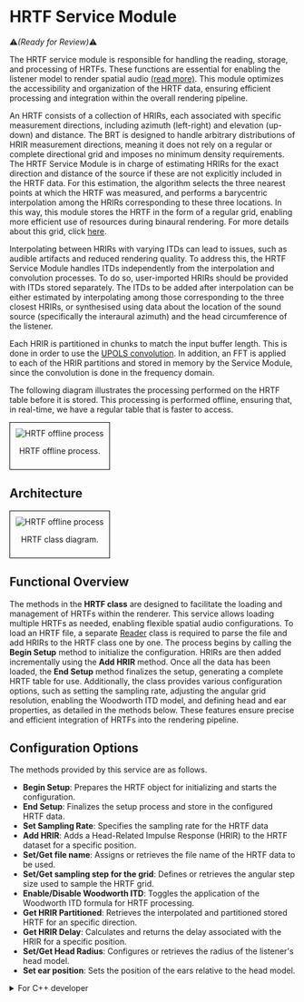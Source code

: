 # HRTF Service Module
:warning:*(Ready for Review)*:warning:

The HRTF service module is responsible for handling the reading, storage, and processing of HRTFs. These functions are essential for enabling the listener model to render spatial audio [(read more)](../listener-models/hrtf-models/listener-acoustic-model-hrtf.md). This module optimizes the accessibility and organization of the HRTF data, ensuring efficient processing and integration within the overall rendering pipeline.

An HRTF consists of a collection of HRIRs, each associated with specific measurement directions, including azimuth (left-right) and elevation (up-down) and distance. The BRT is designed to handle arbitrary distributions of HRIR measurement directions, meaning it does not rely on a regular or complete directional grid and imposes no minimum density requirements. The HRTF Service Module is in charge of estimating HRIRs for the exact direction and distance of the source if these are not explicitly included in the HRTF data. For this estimation, the algorithm selects the three nearest points at which the HRTF was measured, and performs a barycentric interpolation among the HRIRs corresponding to these three locations. In this way, this module stores the HRTF in the form of a regular grid, enabling more efficient use of resources during binaural rendering. For more details about this grid, click [here](../../assets/technical-report/SONICOM_TR3.1_BRT%20REGULAR%20GRID%20DISTRIBUTION%20OF%20POINTS%20IN%20THE%20SPHERE%20USED%20BY%20THE%20BRT.pdf). 


Interpolating between HRIRs with varying ITDs can lead to issues, such as audible artifacts and reduced rendering quality. To address this, the HRTF Service Module handles ITDs independently from the interpolation and convolution processes. To do so, user-imported HRIRs should be provided with ITDs stored separately. The ITDs to be added after interpolation can be either estimated by interpolating among those corresponding to the three closest HRIRs, or synthesised using data about the location of the sound source (specifically the interaural azimuth) and the head circumference of the listener.

Each HRIR is partitioned in chunks to match the input buffer length. This is done in order to use the  [UPOLS convolution](../common/uniform-partitioned-convolution.md). In addition, an FFT is applied to each of the HRIR partitions and stored in memory by the Service Module, since the convolution is done in the frequency domain.

The following diagram illustrates the processing performed on the HRTF table before it is stored. This processing is performed offline, ensuring that, in real-time, we have a regular table that is faster to access.

<div style="border: 1px solid #000; padding: 10px; display: inline-block;">
    <img src="/BRT-Documentation/assets/HRTF_offlineProcess.png" alt="HRTF offline process" style="display: block; margin: 0 auto;">
    <p style="text-align: center;">HRTF offline process.</p>
</div>

## Architecture

<div style="border: 1px solid #000; padding: 10px; display: inline-block;">
    <img src="/BRT-Documentation/assets/sysmldiagrams/none.png" alt="HRTF offline process" style="display: block; margin: 0 auto;">
    <p style="text-align: center;">HRTF class diagram.</p>
</div>

## Functional Overview

The methods in the **HRTF class** are designed to facilitate the loading and management of HRTFs within the renderer. This service allows loading multiple HRTFs as needed, enabling flexible spatial audio configurations. To load an HRTF file, a separate [Reader](../readers/index.md) class is required to parse the file and add HRIRs to the HRTF class one by one. The process begins by calling the **Begin Setup** method to initialize the configuration. HRIRs are then added incrementally using the **Add HRIR** method. Once all the data has been loaded, the **End Setup** method finalizes the setup, generating a complete HRTF table for use. Additionally, the class provides various configuration options, such as setting the sampling rate, adjusting the angular grid resolution, enabling the Woodworth ITD model, and defining head and ear properties, as detailed in the methods below. These features ensure precise and efficient integration of HRTFs into the rendering pipeline.


## Configuration Options

The methods provided by this service are as follows.

- **Begin Setup**: Prepares the HRTF object for initializing and starts the configuration.
- **End Setup**: Finalizes the setup process and store in the configured HRTF data.
- **Set Sampling Rate**:  Specifies the sampling rate for the HRTF data
- **Add HRIR**: Adds a Head-Related Impulse Response (HRIR) to the HRTF dataset for a specific position.
- **Set/Get file name**: Assigns or retrieves the file name of the HRTF data to be used.
- **Set/Get sampling step for the grid**: Defines or retrieves the angular step size used to sample the HRTF grid.
- **Enable/Disable Woodworth ITD**: Toggles the application of the Woodworth ITD formula for HRTF processing.
- **Get HRIR Partitioned**: Retrieves  the interpolated and partitioned stored HRTF for an specific direction.
- **Get HRIR Delay**: Calculates and returns the delay associated with the HRIR for a specific position.
- **Set/Get Head Radius**: Configures or retrieves the radius of the listener's head model.
- **Set ear position**: Sets the position of the ears relative to the head model.

<details>
<summary>For C++ developer</summary>
Section under construction
</details>



